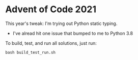 Advent of Code 2021
================

This year's tweak: I'm trying out Python static typing.

* I've alread hit one issue that bumped to me to Python 3.8

To build, test, and run all solutions, just run:

    bash build_test_run.sh

